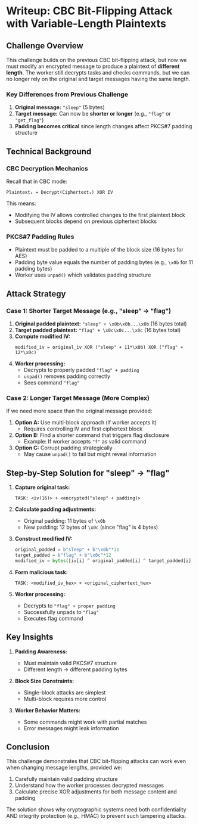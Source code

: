 # **Writeup: CBC Bit-Flipping Attack with Variable-Length Plaintexts**

## **Challenge Overview**
This challenge builds on the previous CBC bit-flipping attack, but now we must modify an encrypted message to produce a plaintext of **different length**. The worker still decrypts tasks and checks commands, but we can no longer rely on the original and target messages having the same length.

### **Key Differences from Previous Challenge**
1. **Original message:** `"sleep"` (5 bytes)
2. **Target message:** Can now be **shorter or longer** (e.g., `"flag"` or `"get_flag"`)
3. **Padding becomes critical** since length changes affect PKCS#7 padding structure

## **Technical Background**

### **CBC Decryption Mechanics**
Recall that in CBC mode:
```
Plaintext₁ = Decrypt(Ciphertext₁) XOR IV
```
This means:
- Modifying the IV allows controlled changes to the first plaintext block
- Subsequent blocks depend on previous ciphertext blocks

### **PKCS#7 Padding Rules**
- Plaintext must be padded to a multiple of the block size (16 bytes for AES)
- Padding byte value equals the number of padding bytes (e.g., `\x0b` for 11 padding bytes)
- Worker uses `unpad()` which validates padding structure

## **Attack Strategy**

### **Case 1: Shorter Target Message (e.g., "sleep" → "flag")**
1. **Original padded plaintext:** `"sleep" + \x0b\x0b...\x0b` (16 bytes total)
2. **Target padded plaintext:** `"flag" + \x0c\x0c...\x0c` (16 bytes total)
3. **Compute modified IV:**
   ```
   modified_iv = original_iv XOR ("sleep" + 11*\x0b) XOR ("flag" + 12*\x0c)
   ```
4. **Worker processing:**
   - Decrypts to properly padded `"flag" + padding`
   - `unpad()` removes padding correctly
   - Sees command `"flag"`

### **Case 2: Longer Target Message (More Complex)**
If we need more space than the original message provided:
1. **Option A:** Use multi-block approach (if worker accepts it)
   - Requires controlling IV and first ciphertext block
2. **Option B:** Find a shorter command that triggers flag disclosure
   - Example: If worker accepts `"f"` as valid command
3. **Option C:** Corrupt padding strategically
   - May cause `unpad()` to fail but might reveal information

## **Step-by-Step Solution for "sleep" → "flag"**

1. **Capture original task:**
   ```
   TASK: <iv(16)> + <encrypted("sleep" + padding)>
   ```

2. **Calculate padding adjustments:**
   - Original padding: 11 bytes of `\x0b`
   - New padding: 12 bytes of `\x0c` (since "flag" is 4 bytes)

3. **Construct modified IV:**
   ```python
   original_padded = b"sleep" + b"\x0b"*11
   target_padded = b"flag" + b"\x0c"*12
   modified_iv = bytes([iv[i] ^ original_padded[i] ^ target_padded[i] for i in range(16)])
   ```

4. **Form malicious task:**
   ```
   TASK: <modified_iv_hex> + <original_ciphertext_hex>
   ```

5. **Worker processing:**
   - Decrypts to `"flag" + proper padding`
   - Successfully unpads to `"flag"`
   - Executes flag command

## **Key Insights**

1. **Padding Awareness:**
   - Must maintain valid PKCS#7 structure
   - Different length → different padding bytes

2. **Block Size Constraints:**
   - Single-block attacks are simplest
   - Multi-block requires more control

3. **Worker Behavior Matters:**
   - Some commands might work with partial matches
   - Error messages might leak information

## **Conclusion**

This challenge demonstrates that CBC bit-flipping attacks can work even when changing message lengths, provided we:
1. Carefully maintain valid padding structure
2. Understand how the worker processes decrypted messages
3. Calculate precise XOR adjustments for both message content and padding

The solution shows why cryptographic systems need both confidentiality AND integrity protection (e.g., HMAC) to prevent such tampering attacks.
